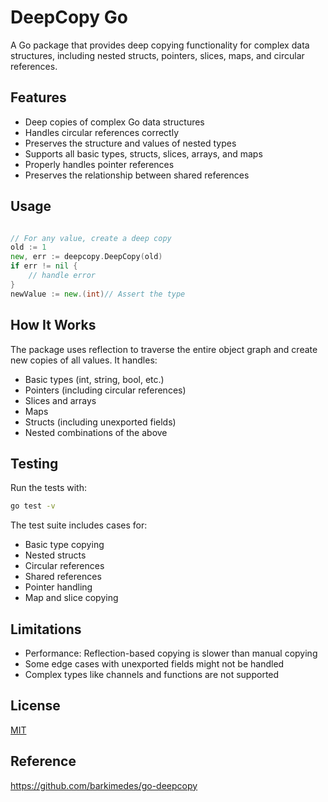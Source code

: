 # DeepCopy Go

A Go package that provides deep copying functionality for complex data structures, including nested structs, pointers, slices, maps, and circular references.

## Features

- Deep copies of complex Go data structures
- Handles circular references correctly
- Preserves the structure and values of nested types
- Supports all basic types, structs, slices, arrays, and maps
- Properly handles pointer references
- Preserves the relationship between shared references


## Usage

```go

// For any value, create a deep copy
old := 1
new, err := deepcopy.DeepCopy(old)
if err != nil {
    // handle error
}
newValue := new.(int)// Assert the type
```


## How It Works

The package uses reflection to traverse the entire object graph and create new copies of all values. It handles:

- Basic types (int, string, bool, etc.)
- Pointers (including circular references)
- Slices and arrays
- Maps
- Structs (including unexported fields)
- Nested combinations of the above

## Testing

Run the tests with:

```bash
go test -v
```

The test suite includes cases for:
- Basic type copying
- Nested structs
- Circular references
- Shared references
- Pointer handling
- Map and slice copying

## Limitations

- Performance: Reflection-based copying is slower than manual copying
- Some edge cases with unexported fields might not be handled
- Complex types like channels and functions are not supported

## License

[MIT](LICENSE)

## Reference
https://github.com/barkimedes/go-deepcopy
